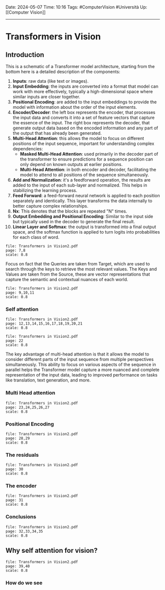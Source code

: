 Date: 2024-05-07
Time: 10:16
Tags: #ComputerVision #Università
Up: [[Computer Vision]] 

---
# Transformers in Vision

## Introduction

This is a schematic of a Transformer model architecture, starting from the bottom here is a detailed description of the components:
1. **Inputs**: raw data (like text or images).
2. **Input Embedding**: the inputs are converted into a format that model can work with more effectively, typically a high-dimensional space where similar inputs are closer together.
3. **Positional Encoding**: are added to the input embeddings to provide the model with information about the order of the input elements.
4. **Encoder/Decoder**: the left box represents the encoder, that processes the input data and converts it into a set of feature vectors that capture the essence of the input. The right box represents the decoder, that generate output data based on the encoded information and any part of the output that has already been generated.
5. **Multi-Head Attention**: this allows the model to focus on different positions of the input sequence, important for understanding complex dependencies:
	- **Masked Multi-Head Attention**: used primarily in the decoder part of the transformer to ensure predictions for a sequence position can only depend on known outputs at earlier positions.
	- **Multi-Head Attention**: in both encoder and decoder, facilitating the model to attend to all positions of the sequence simultaneously.
6. **Add and Normalization**: it's a feedforward operation, the results are added to the input of each sub-layer and normalized. This helps in stabilizing the learning process.
7. **Feed Forward**: a feed-forward neural network is applied to each position separately and identically. This layer transforms the data internally to better capture complex relationships.
8. **Nx**: This denotes that the blocks are repeated "N" times.
9. **Output Embedding and Positional Encoding**: Similar to the input side but typically used in the decoder to generate the final result.
10. **Linear Layer and Softmax**: the output is transformed into a final output space, and the softmax function is applied to turn logits into probabilities for each class of word.


```slide-note 
file: Transformers in Vision2.pdf 
page: 7,8
scale: 0.8
```

Focus on fact that the Queries are taken from Target, which are used to search through the keys to retrieve the most relevant values. The Keys and Values are taken from the Source, these are vector representations that capture the semantic and contextual nuances of each world.

```slide-note 
file: Transformers in Vision2.pdf 
page: 9,10,11
scale: 0.8
```

### Self attention

```slide-note 
file: Transformers in Vision2.pdf 
page: 12,13,14,15,16,17,18,19,20,21
scale: 0.8
```

```slide-note 
file: Transformers in Vision2.pdf 
page: 22
scale: 0.8
```
The key advantage of multi-head attention is that it allows the model to consider different parts of the input sequence from multiple perspectives simultaneously. This ability to focus on various aspects of the sequence in parallel helps the Transformer model capture a more nuanced and complete representation of the input data, leading to improved performance on tasks like translation, text generation, and more.


### Multi Head attention

```slide-note 
file: Transformers in Vision2.pdf 
page: 23,24,25,26,27
scale: 0.8
```

### Positional Encoding

```slide-note 
file: Transformers in Vision2.pdf 
page: 28,29
scale: 0.8
```

### The residuals

```slide-note 
file: Transformers in Vision2.pdf 
page: 30
scale: 0.8
```

### The encoder

```slide-note 
file: Transformers in Vision2.pdf 
page: 31
scale: 0.8
```

### Conclusions

```slide-note 
file: Transformers in Vision2.pdf 
page: 32,33,34,35
scale: 0.8
```


## Why self attention for vision?

```slide-note 
file: Transformers in Vision2.pdf 
page: 39,40
scale: 0.8
```

### How do we see